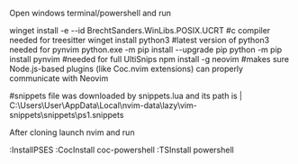Open windows terminal/powershell and run

winget install -e --id BrechtSanders.WinLibs.POSIX.UCRT           #c compiler needed for treesitter
winget install python3                                            #latest version of python3 needed for pynvim
python.exe -m pip install --upgrade pip
python -m pip install pynvim                                      #needed for full UltiSnips
npm install -g neovim                                             #makes sure Node.js-based plugins (like Coc.nvim extensions) can properly communicate with Neovim

#snippets file was downloaded by snippets.lua and its path is | C:\Users\User\AppData\Local\nvim-data\lazy\vim-snippets\snippets\ps1.snippets


After cloning launch nvim and run


:InstallPSES
:CocInstall coc-powershell
:TSInstall powershell